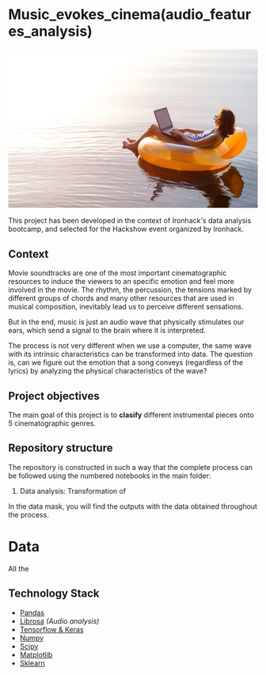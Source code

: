 # Music_evokes_cinema(audio_features_analysis)


![portada](https://github.com/Fominayasg/geospatial-data-project/blob/main/images/portada.jpg)

This project has been developed in the context of Ironhack's data analysis bootcamp, and selected for the Hackshow event organized by Ironhack.

## Context

Movie soundtracks are one of the most important cinematographic resources to induce the viewers to an specific emotion and feel more involved in the movie. The rhythm, the percussion, the tensions marked by different groups of chords and many other resources that are used in musical composition, inevitably lead us to perceive different sensations.

But in the end, music is just an audio wave that physically stimulates our ears, which send a signal to the brain where it is interpreted. 

The process is not very different when we use a computer, the same wave with its intrinsic characteristics can be transformed into data. The question is, can we figure out the emotion that a song conveys (regardless of the lyrics) by analyzing the physical characteristics of the wave?

## Project objectives

The main goal of this project is to **clasify** different instrumental pieces onto 5 cinematographic genres.


## Repository structure

The repository is constructed in such a way that the complete process can be followed using the numbered notebooks in the main folder:

1. Data analysis: Transformation of 

In the data mask, you will find the outputs with the data obtained throughout the process.

# Data

All the 



## Technology Stack

- [Pandas](https://pandas.pydata.org/docs/)
- [Librosa](https://librosa.org/doc/latest/index.html) *(Audio analysis)*
- [Tensorflow & Keras](https://www.tensorflow.org/)
- [Numpy](https://numpy.org/)
- [Scipy](https://www.scipy.org/)
- [Matplotlib](https://matplotlib.org/)
- [Sklearn](https://scikit-learn.org/)